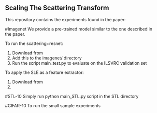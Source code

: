 ## Scaling The Scattering Transform
This repository contains the experiments found in the paper:


#Imagenet
We provide a pre-trained model similar to the one described in the paper. 

To run the scattering+resnet:
1) Download from <ed put link>
2) Add this to the imagenet/ directory
3) Run the script main_test.py to evaluate on the ILSVRC validation set

To apply the SLE as a feature extractor:
1) Download from <ed put link>
2) <ed make toy example>

#STL-10
Simply run python main_STL.py script in the STL directory

#CIFAR-10
To run the small sample experiments
